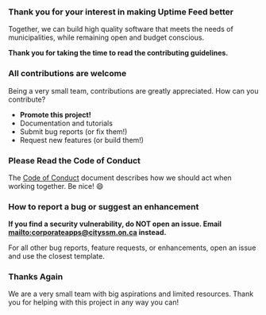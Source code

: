 ### Thank you for your interest in making Uptime Feed better

Together, we can build high quality software that meets the needs of municipalities,
while remaining open and budget conscious.

**Thank you for taking the time to read the contributing guidelines.**

### All contributions are welcome

Being a very small team, contributions are greatly appreciated.  How can you contribute?

-   **Promote this project!**
-   Documentation and tutorials
-   Submit bug reports (or fix them!)
-   Request new features (or build them!)

### Please Read the Code of Conduct

The [Code of Conduct](CODE_OF_CONDUCT.md) document describes how we should act when working together.
Be nice!  :smile:

### How to report a bug or suggest an enhancement

**If you find a security vulnerability, do NOT open an issue. Email
[mailto:corporateapps@cityssm.on.ca](corporateapps@cityssm.on.ca) instead.**

For all other bug reports, feature requests, or enhancements,
open an issue and use the closest template.

### Thanks Again

We are a very small team with big aspirations and limited resources.
Thank you for helping with this project in any way you can!
